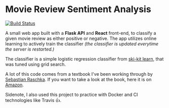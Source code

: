 # Movie Review Sentiment Analysis
[![Build Status](https://travis-ci.org/rocky1638/movie-review-sentiment-analysis.svg?branch=master)](https://travis-ci.org/rocky1638/movie-review-sentiment-analysis)

A small web app built with a **Flask API** and **React** front-end, to classify
a given movie review as either positive or negative. The app utilizes online
learning to actively train the classifier _(the classifier is updated everytime
the server is restarted.)_

The classifier is a simple logistic regression classifier from [ski-kit
learn](https://scikit-learn.org/), that was tuned using grid search.

A lot of this code comes from a textbook I've been working through by
[Sebastian Raschka](https://sebastianraschka.com/). If you want to take a look
at the book, here it is on [Amazon](https://www.amazon.ca/Python-Machine-Learning-Sebastian-Raschka-ebook/dp/B00YSILNL0).

Sidenote, I also used this project to practice with Docker and CI technologies
like Travis 👍.
